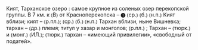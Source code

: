 ---
---

Кият, Тарханское озеро
: самое крупное из соленых озер перекопской группы. В 7 км. к ⦅В⦆ от Красноперекопска – ❶ ⦅ср.⦆ ⦅б.⦆ ⦅н.п.⦆ Кият вблизи; кият – ⦅р.пл.⦆; ⦅ср.⦆ ⦅б.⦆ ⦅н.п.⦆ Тархан вблизи, ныне Вишневка; тархан – ⦅др.⦆ племя; титул у хазар и монголов; ⦅р.пл.⦆ ; Тархан – ⦅тюрк.⦆ и ⦅монг.⦆ ⦅ИЛ.⦆; ⦅тюрк.⦆ тархан – «имеющий привилегии», «свободный от податей».
